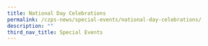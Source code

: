 ```yaml
---
title: National Day Celebrations
permalink: /czps-news/special-events/national-day-celebrations/
description: ""
third_nav_title: Special Events
---
```

